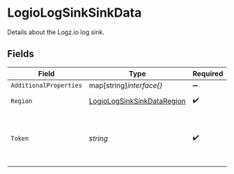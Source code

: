 # LogioLogSinkSinkData

Details about the Logz.io log sink.


## Fields

| Field                                                                           | Type                                                                            | Required                                                                        | Description                                                                     | Example                                                                         |
| ------------------------------------------------------------------------------- | ------------------------------------------------------------------------------- | ------------------------------------------------------------------------------- | ------------------------------------------------------------------------------- | ------------------------------------------------------------------------------- |
| `AdditionalProperties`                                                          | map[string]*interface{}*                                                        | :heavy_minus_sign:                                                              | N/A                                                                             |                                                                                 |
| `Region`                                                                        | [LogioLogSinkSinkDataRegion](../../models/shared/logiologsinksinkdataregion.md) | :heavy_check_mark:                                                              | Your Logzio region code                                                         | eu                                                                              |
| `Token`                                                                         | *string*                                                                        | :heavy_check_mark:                                                              | The Log Shipping Token of the account you want to ship to                       | sNFijNFgNFoNFrMsNFbNFObNFcgNFqoa                                                |